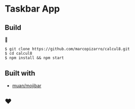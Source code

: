 # Taskbar App

<!---
## Install

#### :triangular_flag_on_post: Download and drag

[Download the latest version for Mac on the releases page](https://github.com/marcopizarro/taskbarapp/releases) (and drag into your apps folder.)



#### :triangular_flag_on_post: Launch Mojibar

Go into your apps folder and select Mojibar (Mac shortcut: use command-space bar, then type Mojibar in the spotlight search field). Mojibar will display in the menubar at the top right corner of your screen.

## Usage

<kbd>control + shift + space</kbd><br>
Open app.

<kbd>command + ,</kbd><br>
Open preference (while window is open).

<kbd>👆/👇/👈/👉</kbd><br>
Navigate between emojis.

<kbd>esc</kbd><br>
Exit.

<kbd>command + q</kbd><br>
Quit Mojibar (while window is open).

--->
## Build

:construction:

```
$ git clone https://github.com/marcopizarro/calcul8.git
$ cd calcul8
$ npm install && npm start

```

## Built with


- [muan/mojibar](https://github.com/muan/mojibar)

## :heart:
